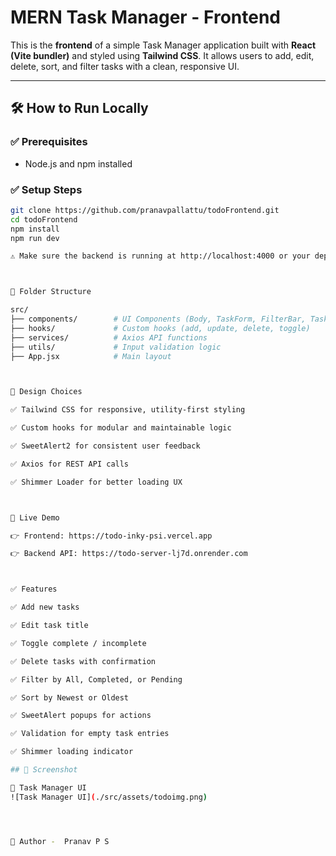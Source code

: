 # MERN Task Manager - Frontend

This is the **frontend** of a simple Task Manager application built with **React (Vite bundler)** and styled using **Tailwind CSS**. It allows users to add, edit, delete, sort, and filter tasks with a clean, responsive UI.

---

## 🛠️ How to Run Locally

### ✅ Prerequisites
- Node.js and npm installed

### ✅ Setup Steps

```bash
git clone https://github.com/pranavpallattu/todoFrontend.git
cd todoFrontend
npm install
npm run dev

⚠️ Make sure the backend is running at http://localhost:4000 or your deployed Backend API URL, and update the value in src/services/serverUrl.js accordingly.



📁 Folder Structure

src/
├── components/        # UI Components (Body, TaskForm, FilterBar, TaskContainer, TaskItem)
├── hooks/             # Custom hooks (add, update, delete, toggle)
├── services/          # Axios API functions
├── utils/             # Input validation logic
├── App.jsx            # Main layout



🚀 Design Choices

✅ Tailwind CSS for responsive, utility-first styling

✅ Custom hooks for modular and maintainable logic

✅ SweetAlert2 for consistent user feedback

✅ Axios for REST API calls

✅ Shimmer Loader for better loading UX



🚀 Live Demo

👉 Frontend: https://todo-inky-psi.vercel.app

👉 Backend API: https://todo-server-lj7d.onrender.com



✅ Features

✅ Add new tasks

✅ Edit task title

✅ Toggle complete / incomplete

✅ Delete tasks with confirmation

✅ Filter by All, Completed, or Pending

✅ Sort by Newest or Oldest

✅ SweetAlert popups for actions

✅ Validation for empty task entries

✅ Shimmer loading indicator

## 📸 Screenshot

🚀 Task Manager UI  
![Task Manager UI](./src/assets/todoimg.png)




🚀 Author -  Pranav P S